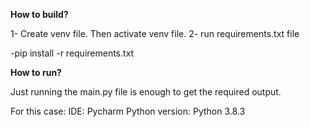 **How to build?**

1- Create venv file. Then activate venv file.
2- run requirements.txt file

-pip install -r requirements.txt


**How to run?**

Just running the main.py file is enough to get the required output.


For this case:
IDE: Pycharm
Python version: Python 3.8.3
